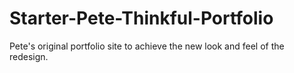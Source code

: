 # Starter-Pete-Thinkful-Portfolio
 Pete's original portfolio site to achieve the new look and feel of the redesign.

